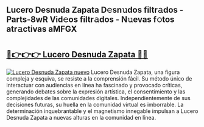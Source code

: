 ## Lucero Desnuda Zapata D𝚎sn𝚞dos filtr𝚊dos - Parts-8wR Vid𝚎os filtr𝚊dos - N𝚞evas f𝚘tos atr𝚊ctivas aMFGX

# <h2><a href="http://mb6z12y.tromn.icu/?c=Lucero+Desnuda+Zapata">🔗👉👉👉 Lucero Desnuda Zapata 🔗🔗</a></h2>

[![Lucero Desnuda Zapata nuevo](https://i.imgur.com/pEAQMta.gif)](http://mb6z12y.tromn.icu/?c=Lucero+Desnuda+Zapata)
Lucero Desnuda Zapata, una figura compleja y esquiva, se resiste a la comprensión fácil. Su método único de interactuar con audiencias en línea ha fascinado y provocado críticas, generando debates sobre la expresión artística, el consentimiento y las complejidades de las comunidades digitales. Independientemente de sus decisiones futuras, su huella en la comunidad virtual es imborrable. La determinación inquebrantable y el magnetismo innegable impulsan a Lucero Desnuda Zapata a nuevas alturas en la comunidad en línea.
